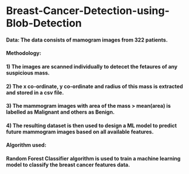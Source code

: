 # Breast-Cancer-Detection-using-Blob-Detection

#### **Data**: The data consists of mamogram images from 322 patients.


#### **Methodology**:
#### 1) The images are scanned individually to detecet the fetaures of any suspicious mass.
#### 2) The x co-ordinate, y co-ordinate and radius of this mass is extracted and stored in a csv file.
#### 3) The mammogram images with area of the mass > mean(area) is labelled as Malignant and others as Benign.
#### 4) The resulting dataset is then used to design a ML model to predict future mammogram images based on all available features.


#### **Algorithm used:**
#### Random Forest Classifier algorithm is used to train a machine learning model to classify the breast cancer features data.
